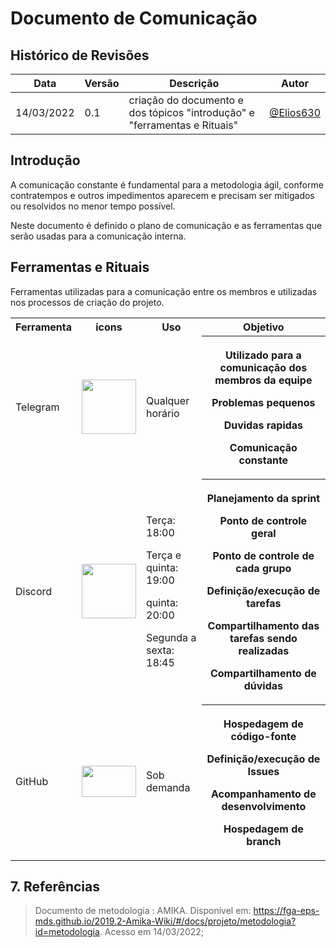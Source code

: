 # Documento de Comunicação

## Histórico de Revisões

| Data       | Versão | Descrição   | Autor     |
| ---------- | ------ | ----------- | --------- |
| 14/03/2022 | 0.1    | criação do documento e dos tópicos "introdução" e "ferramentas e Rituais"| [@Elios630](https://github.com/Elios630) |
## Introdução

A comunicação constante é fundamental para a metodologia ágil, conforme contratempos e outros impedimentos aparecem e 
precisam ser mitigados ou resolvidos no menor tempo possível.

Neste documento é definido o plano de comunicação e as ferramentas que serão usadas para a comunicação interna.

## Ferramentas e Rituais
Ferramentas utilizadas para a comunicação entre os membros e utilizadas nos processos de criação do projeto.

<table>
  <tr>
    <th>Ferramenta</th>
    <th>icons</th>
    <th>Uso</th>
    <th>Objetivo</th>
  </tr>
  <tr>
    <td>Telegram</td>
    <td align="center"><img src="https://pngimg.com/uploads/telegram/telegram_PNG33.png" width="87" height="87"</td>

</td>
    <td>Qualquer horário</td>
    <th><p>Utilizado para a comunicação dos membros da equipe</p><p>Problemas pequenos</p><p>Duvidas rapidas</p><p>Comunicação constante</p></th>
  </tr>
  
  <tr>
    <td>Discord</td>
    <td align="center"><img src="https://logodownload.org/wp-content/uploads/2017/11/discord-logo-7-1.png" width="87" height="87"</td></td>
    <td><p>Terça: 18:00</p><p>Terça e quinta: 
      19:00</p><p>quinta: 20:00</p><p>Segunda a sexta: 18:45</p></td>
    <th><p> Planejamento da sprint</p><p>Ponto de controle geral</p><p>Ponto de controle de cada grupo</p><p>Definição/execução 
      de tarefas</p><p>Compartilhamento das tarefas sendo realizadas</p></p><p>Compartilhamento de dúvidas</p></th>
  </tr>
  </tr>
  
  <tr>
    <td>GitHub </td>
    <td align="center"><img src="https://logosmarcas.net/wp-content/uploads/2020/12/GitHub-Logo-650x366.png" width="87" height="50"</td></td>
    <td>Sob demanda</td>
    <th><p> Hospedagem de código-fonte</p><p>Definição/execução 
      de Issues</p><p>Acompanhamento de desenvolvimento</p></p><p>Hospedagem de branch</p></th>
  </tr>

</table>

## 7. Referências

> Documento de metodologia : AMIKA. Disponível 
> em: https://fga-eps-mds.github.io/2019.2-Amika-Wiki/#/docs/projeto/metodologia?id=metodologia. Acesso em 14/03/2022;
